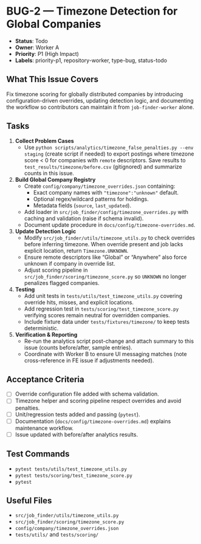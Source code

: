 # BUG-2 — Timezone Detection for Global Companies

- **Status**: Todo
- **Owner**: Worker A
- **Priority**: P1 (High Impact)
- **Labels**: priority-p1, repository-worker, type-bug, status-todo

## What This Issue Covers
Fix timezone scoring for globally distributed companies by introducing configuration-driven overrides, updating detection logic, and documenting the workflow so contributors can maintain it from `job-finder-worker` alone.

## Tasks
1. **Collect Problem Cases**
   - Use `python scripts/analytics/timezone_false_penalties.py --env staging` (create script if needed) to export postings where timezone score < 0 for companies with `remote` descriptors. Save results to `test_results/timezone/before.csv` (gitignored) and summarize counts in this issue.
2. **Build Global Company Registry**
   - Create `config/company/timezone_overrides.json` containing:
     - Exact company names with `"timezone":"unknown"` default.
     - Optional regex/wildcard patterns for holdings.
     - Metadata fields (`source`, `last_updated`).
   - Add loader in `src/job_finder/config/timezone_overrides.py` with caching and validation (raise if schema invalid).
   - Document update procedure in `docs/config/timezone-overrides.md`.
3. **Update Detection Logic**
   - Modify `src/job_finder/utils/timezone_utils.py` to check overrides before inferring timezone. When override present and job lacks explicit location, return `Timezone.UNKNOWN`.
   - Ensure remote descriptors like “Global” or “Anywhere” also force unknown if company in override list.
   - Adjust scoring pipeline in `src/job_finder/scoring/timezone_score.py` so `UNKNOWN` no longer penalizes flagged companies.
4. **Testing**
   - Add unit tests in `tests/utils/test_timezone_utils.py` covering override hits, misses, and explicit locations.
   - Add regression test in `tests/scoring/test_timezone_score.py` verifying scores remain neutral for overridden companies.
   - Include fixture data under `tests/fixtures/timezone/` to keep tests deterministic.
5. **Verification & Reporting**
   - Re-run the analytics script post-change and attach summary to this issue (counts before/after, sample entries).
   - Coordinate with Worker B to ensure UI messaging matches (note cross-reference in FE issue if adjustments needed).

## Acceptance Criteria
- [ ] Override configuration file added with schema validation.
- [ ] Timezone helper and scoring pipeline respect overrides and avoid penalties.
- [ ] Unit/regression tests added and passing (`pytest`).
- [ ] Documentation (`docs/config/timezone-overrides.md`) explains maintenance workflow.
- [ ] Issue updated with before/after analytics results.

## Test Commands
- `pytest tests/utils/test_timezone_utils.py`
- `pytest tests/scoring/test_timezone_score.py`
- `pytest`

## Useful Files
- `src/job_finder/utils/timezone_utils.py`
- `src/job_finder/scoring/timezone_score.py`
- `config/company/timezone_overrides.json`
- `tests/utils/` and `tests/scoring/`
